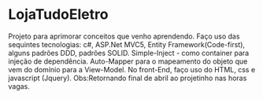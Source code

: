 # LojaTudoEletro

Projeto para aprimorar conceitos que venho aprendendo. Faço uso das sequintes tecnologias: c#, ASP.Net MVC5, Entity Framework(Code-first), alguns padrões DDD, padrões SOLID. Simple-Inject - como container para injeção de dependência. Auto-Mapper para o mapeamento do objeto que vem do domínio para a View-Model. No front-End, faço uso do HTML, css e javascript (Jquery). Obs:Retornando final de abril ao projetinho nas horas vagas.
